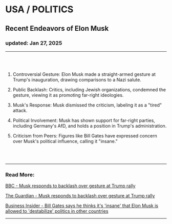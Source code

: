 # USA / POLITICS
## Recent Endeavors of Elon Musk
### updated: Jan 27, 2025
<hr/>
<br/><br/>

1. Controversial Gesture: Elon Musk made a straight-armed gesture at Trump's inauguration, drawing comparisons to a Nazi salute. 

2. Public Backlash: Critics, including Jewish organizations, condemned the gesture, viewing it as promoting far-right ideologies.

3. Musk's Response: Musk dismissed the criticism, labeling it as a "tired" attack.

4. Political Involvement: Musk has shown support for far-right parties, including Germany's AfD, and holds a position in Trump's administration.

5. Criticism from Peers: Figures like Bill Gates have expressed concern over Musk's political influence, calling it "insane."

<br/><br/>

<hr/>

### Read More:

[BBC - Musk responds to backlash over gesture at Trump rally](https://www.bbc.com/news/articles/cy48v1x4dv4o)

[The Guardian - Musk responds to backlash over gesture at Trump rally](https://www.theguardian.com/technology/2025/jan/26/elon-musk-far-right-antisemitism)

[Business Insider - Bill Gates says he thinks it's 'insane' that Elon Musk is allowed to 'destabilize' politics in other countries](https://www.businessinsider.com/gates-its-insane-that-musk-can-destabilize-foreign-politics-2025-1?utm_source=chatgpt.com)
<hr/>